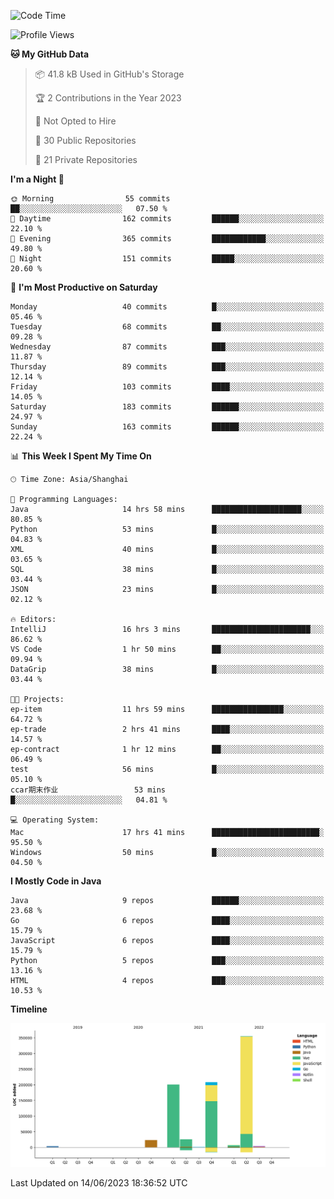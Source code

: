<!--START_SECTION:waka-->
![Code Time](http://img.shields.io/badge/Code%20Time-1%2C874%20hrs%2055%20mins-blue)

![Profile Views](http://img.shields.io/badge/Profile%20Views-0-blue)

**🐱 My GitHub Data** 

> 📦 41.8 kB Used in GitHub's Storage 
 > 
> 🏆 2 Contributions in the Year 2023
 > 
> 🚫 Not Opted to Hire
 > 
> 📜 30 Public Repositories 
 > 
> 🔑 21 Private Repositories 
 > 
**I'm a Night 🦉** 

```text
🌞 Morning                55 commits          ██░░░░░░░░░░░░░░░░░░░░░░░   07.50 % 
🌆 Daytime                162 commits         ██████░░░░░░░░░░░░░░░░░░░   22.10 % 
🌃 Evening                365 commits         ████████████░░░░░░░░░░░░░   49.80 % 
🌙 Night                  151 commits         █████░░░░░░░░░░░░░░░░░░░░   20.60 % 
```
📅 **I'm Most Productive on Saturday** 

```text
Monday                   40 commits          █░░░░░░░░░░░░░░░░░░░░░░░░   05.46 % 
Tuesday                  68 commits          ██░░░░░░░░░░░░░░░░░░░░░░░   09.28 % 
Wednesday                87 commits          ███░░░░░░░░░░░░░░░░░░░░░░   11.87 % 
Thursday                 89 commits          ███░░░░░░░░░░░░░░░░░░░░░░   12.14 % 
Friday                   103 commits         ████░░░░░░░░░░░░░░░░░░░░░   14.05 % 
Saturday                 183 commits         ██████░░░░░░░░░░░░░░░░░░░   24.97 % 
Sunday                   163 commits         ██████░░░░░░░░░░░░░░░░░░░   22.24 % 
```


📊 **This Week I Spent My Time On** 

```text
🕑︎ Time Zone: Asia/Shanghai

💬 Programming Languages: 
Java                     14 hrs 58 mins      ████████████████████░░░░░   80.85 % 
Python                   53 mins             █░░░░░░░░░░░░░░░░░░░░░░░░   04.83 % 
XML                      40 mins             █░░░░░░░░░░░░░░░░░░░░░░░░   03.65 % 
SQL                      38 mins             █░░░░░░░░░░░░░░░░░░░░░░░░   03.44 % 
JSON                     23 mins             █░░░░░░░░░░░░░░░░░░░░░░░░   02.12 % 

🔥 Editors: 
IntelliJ                 16 hrs 3 mins       ██████████████████████░░░   86.62 % 
VS Code                  1 hr 50 mins        ██░░░░░░░░░░░░░░░░░░░░░░░   09.94 % 
DataGrip                 38 mins             █░░░░░░░░░░░░░░░░░░░░░░░░   03.44 % 

🐱‍💻 Projects: 
ep-item                  11 hrs 59 mins      ████████████████░░░░░░░░░   64.72 % 
ep-trade                 2 hrs 41 mins       ████░░░░░░░░░░░░░░░░░░░░░   14.57 % 
ep-contract              1 hr 12 mins        ██░░░░░░░░░░░░░░░░░░░░░░░   06.49 % 
test                     56 mins             █░░░░░░░░░░░░░░░░░░░░░░░░   05.10 % 
ccar期末作业                 53 mins             █░░░░░░░░░░░░░░░░░░░░░░░░   04.81 % 

💻 Operating System: 
Mac                      17 hrs 41 mins      ████████████████████████░   95.50 % 
Windows                  50 mins             █░░░░░░░░░░░░░░░░░░░░░░░░   04.50 % 
```

**I Mostly Code in Java** 

```text
Java                     9 repos             ██████░░░░░░░░░░░░░░░░░░░   23.68 % 
Go                       6 repos             ████░░░░░░░░░░░░░░░░░░░░░   15.79 % 
JavaScript               6 repos             ████░░░░░░░░░░░░░░░░░░░░░   15.79 % 
Python                   5 repos             ███░░░░░░░░░░░░░░░░░░░░░░   13.16 % 
HTML                     4 repos             ███░░░░░░░░░░░░░░░░░░░░░░   10.53 % 
```



**Timeline**

![Lines of Code chart](https://raw.githubusercontent.com/youtiaoguagua/youtiaoguagua/master/assets/bar_graph.png)


 Last Updated on 14/06/2023 18:36:52 UTC
<!--END_SECTION:waka-->